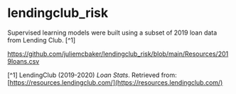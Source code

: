 # lendingclub_risk

Supervised learning models were built using a subset of 2019 loan data from Lending Club. [^1]

https://github.com/juliemcbaker/lendingclub_risk/blob/main/Resources/2019loans.csv





[^1] LendingClub (2019-2020) _Loan Stats_. Retrieved from: [https://resources.lendingclub.com/](https://resources.lendingclub.com/)
